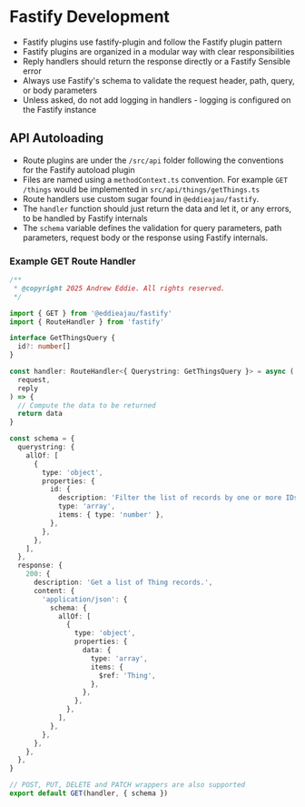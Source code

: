 # Fastify Development

- Fastify plugins use fastify-plugin and follow the Fastify plugin pattern
- Fastify plugins are organized in a modular way with clear responsibilities
- Reply handlers should return the response directly or a Fastify Sensible error
- Always use Fastify's schema to validate the request header, path, query, or body parameters
- Unless asked, do not add logging in handlers - logging is configured on the Fastify instance

## API Autoloading

- Route plugins are under the `/src/api` folder following the conventions for the Fastify autoload plugin
- Files are named using a `methodContext.ts` convention. For example `GET /things` would be implemented in `src/api/things/getThings.ts`
- Route handlers use custom sugar found in `@eddieajau/fastify`.
- The `handler` function should just return the data and let it, or any errors, to be handled by Fastify internals
- The `schema` variable defines the validation for query parameters, path parameters, request body or the response using Fastify internals.

### Example GET Route Handler

```typescript
/**
 * @copyright 2025 Andrew Eddie. All rights reserved.
 */

import { GET } from '@eddieajau/fastify'
import { RouteHandler } from 'fastify'

interface GetThingsQuery {
  id?: number[]
}

const handler: RouteHandler<{ Querystring: GetThingsQuery }> = async (
  request,
  reply
) => {
  // Compute the data to be returned
  return data
}

const schema = {
  querystring: {
    allOf: [
      {
        type: 'object',
        properties: {
          id: {
            description: 'Filter the list of records by one or more IDs',
            type: 'array',
            items: { type: 'number' },
          },
        },
      },
    ],
  },
  response: {
    200: {
      description: 'Get a list of Thing records.',
      content: {
        'application/json': {
          schema: {
            allOf: [
              {
                type: 'object',
                properties: {
                  data: {
                    type: 'array',
                    items: {
                      $ref: 'Thing',
                    },
                  },
                },
              },
            ],
          },
        },
      },
    },
  },
}

// POST, PUT, DELETE and PATCH wrappers are also supported
export default GET(handler, { schema })
```
